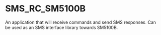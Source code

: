 SMS_RC_SM5100B
==============

An application that will receive commands and send SMS responses. Can be used as an SMS interface library towards SM5100B.
